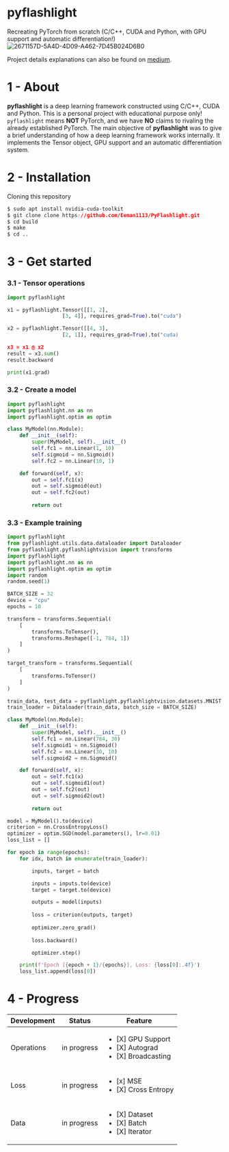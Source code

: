 # pyflashlight
Recreating PyTorch from scratch (C/C++, CUDA and Python, with GPU support and automatic differentiation!)
![2671157D-5A4D-4D09-A462-7D45B024D6B0](https://github.com/Eeman1113/PyFlashlight/assets/54275491/d51e1ad7-0e73-466a-a461-577bf2614e91)

Project details explanations can also be found on [medium](https://medium.com/@eeman.majumder/i-made-pytorch-02238e268b63).

# 1 - About
**pyflashlight** is a deep learning framework constructed using C/C++, CUDA and Python. This is a personal project with educational purpose only! `pyflashlight` means **NOT** PyTorch, and we have **NO** claims to rivaling the already established PyTorch. The main objective of **pyflashlight** was to give a brief understanding of how a deep learning framework works internally. It implements the Tensor object, GPU support and an automatic differentiation system. 

# 2 - Installation
Cloning this repository
```css
$ sudo apt install nvidia-cuda-toolkit
$ git clone clone https://github.com/Eeman1113/PyFlashlight.git
$ cd build
$ make
$ cd ..
```

# 3 - Get started
### 3.1 - Tensor operations
```python
import pyflashlight

x1 = pyflashlight.Tensor([[1, 2], 
                  [3, 4]], requires_grad=True).to("cuda")

x2 = pyflashlight.Tensor([[4, 3], 
                  [2, 1]], requires_grad=True).to("cuda)

x3 = x1 @ x2
result = x3.sum()
result.backward

print(x1.grad)
```

### 3.2 - Create a model

```python
import pyflashlight
import pyflashlight.nn as nn
import pyflashlight.optim as optim

class MyModel(nn.Module):
    def __init__(self):
        super(MyModel, self).__init__()
        self.fc1 = nn.Linear(1, 10)
        self.sigmoid = nn.Sigmoid()
        self.fc2 = nn.Linear(10, 1)

    def forward(self, x):
        out = self.fc1(x)
        out = self.sigmoid(out)
        out = self.fc2(out)
        
        return out
```

### 3.3 - Example training
```python
import pyflashlight
from pyflashlight.utils.data.dataloader import Dataloader
from pyflashlight.pyflashlightvision import transforms
import pyflashlight
import pyflashlight.nn as nn
import pyflashlight.optim as optim
import random
random.seed(1)

BATCH_SIZE = 32
device = "cpu"
epochs = 10

transform = transforms.Sequential(
    [
        transforms.ToTensor(),
        transforms.Reshape([-1, 784, 1])
    ]
)

target_transform = transforms.Sequential(
    [
        transforms.ToTensor()
    ]
)

train_data, test_data = pyflashlight.pyflashlightvision.datasets.MNIST.splits(transform=transform, target_transform=target_transform)
train_loader = Dataloader(train_data, batch_size = BATCH_SIZE)

class MyModel(nn.Module):
    def __init__(self):
        super(MyModel, self).__init__()
        self.fc1 = nn.Linear(784, 30)
        self.sigmoid1 = nn.Sigmoid()
        self.fc2 = nn.Linear(30, 10)
        self.sigmoid2 = nn.Sigmoid()

    def forward(self, x):
        out = self.fc1(x)
        out = self.sigmoid1(out)
        out = self.fc2(out)
        out = self.sigmoid2(out)
        
        return out

model = MyModel().to(device)
criterion = nn.CrossEntropyLoss()
optimizer = optim.SGD(model.parameters(), lr=0.01)
loss_list = []

for epoch in range(epochs):    
    for idx, batch in enumerate(train_loader):

        inputs, target = batch

        inputs = inputs.to(device)
        target = target.to(device)

        outputs = model(inputs)
        
        loss = criterion(outputs, target)
        
        optimizer.zero_grad()
        
        loss.backward()

        optimizer.step()

    print(f'Epoch [{epoch + 1}/{epochs}], Loss: {loss[0]:.4f}')
    loss_list.append(loss[0])

```


# 4 - Progress

| Development                  | Status      | Feature                                                                |
| ---------------------------- | ----------- | ---------------------------------------------------------------------- |
| Operations                   | in progress | <ul><li>[X] GPU Support</li><li>[X] Autograd</li><li>[X] Broadcasting</li></ul>                 |
| Loss                         | in progress | <ul><li>[x] MSE</li><li>[X] Cross Entropy</li></ul>    |
| Data                         | in progress    | <ul><li>[X] Dataset</li><li>[X] Batch</li><li>[X] Iterator</li></ul>   |
